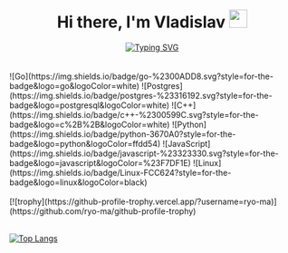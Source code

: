 <h1 align="center">Hi there, I'm <a target="_blank">Vladislav</a> 
<img src="https://github.com/blackcater/blackcater/raw/main/images/Hi.gif" height="32"/></h1>

<div align="center" style="display: flex; justify-content: center;">
<a href="https://git.io/typing-svg"><img src="https://readme-typing-svg.herokuapp.com?font=Fira+Code&size=25&pause=1000&color=7147F7&width=435&lines=MIPT+computer+science+student" alt="Typing SVG" /></a>
</div>  
<br><br>
![Go](https://img.shields.io/badge/go-%2300ADD8.svg?style=for-the-badge&logo=go&logoColor=white)
![Postgres](https://img.shields.io/badge/postgres-%23316192.svg?style=for-the-badge&logo=postgresql&logoColor=white)
![C++](https://img.shields.io/badge/c++-%2300599C.svg?style=for-the-badge&logo=c%2B%2B&logoColor=white)
![Python](https://img.shields.io/badge/python-3670A0?style=for-the-badge&logo=python&logoColor=ffdd54)
![JavaScript](https://img.shields.io/badge/javascript-%23323330.svg?style=for-the-badge&logo=javascript&logoColor=%23F7DF1E)
![Linux](https://img.shields.io/badge/Linux-FCC624?style=for-the-badge&logo=linux&logoColor=black)
<br><br>
[![trophy](https://github-profile-trophy.vercel.app/?username=ryo-ma)](https://github.com/ryo-ma/github-profile-trophy)
<br><br>

[![Top Langs](https://github-readme-stats.vercel.app/api/top-langs/?username=anuraghazra&layout=compact)](https://github.com/anuraghazra/github-readme-stats)
